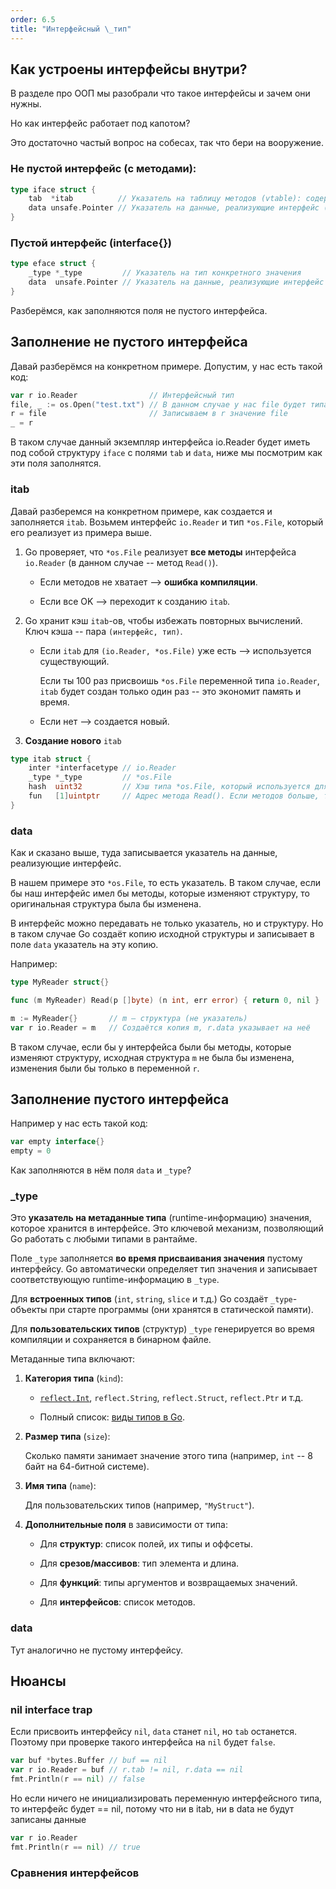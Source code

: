 ```yaml
---
order: 6.5
title: "Интерфейсный \_тип"
---
```


## Как устроены интерфейсы внутри?

В разделе про ООП мы разобрали что такое интерфейсы и зачем они нужны.

Но как интерфейс работает под капотом?

Это достаточно частый вопрос на собесах, так что бери на вооружение.

### **Не пустой интерфейс (с методами):**

```go
type iface struct {
    tab  *itab          // Указатель на таблицу методов (vtable): содержит информацию о типе и методах
    data unsafe.Pointer // Указатель на данные, реализующие интерфейс (конкретное значение)
}
```

### **Пустой интерфейс (interface\{}**)

```go
type eface struct {
    _type *_type         // Указатель на тип конкретного значения
    data  unsafe.Pointer // Указатель на данные, реализующие интерфейс (конкретное значение)
}
```

Разберёмся, как заполняются поля не пустого интерфейса.

## Заполнение не пустого интерфейса

Давай разберёмся на конкретном примере. Допустим, у нас есть такой код:

```go
var r io.Reader                // Интерфейсный тип
file, _ := os.Open("test.txt") // В данном случае у нас file будет типа *os.File
r = file                       // Записываем в r значение file
_ = r
```

В таком случае данный экземпляр интерфейса io.Reader будет иметь под собой структуру `iface` с полями `tab` и `data`, ниже мы посмотрим как эти поля заполнятся.

### itab

Давай разберемся на конкретном примере, как создается и заполняется `itab`. Возьмем интерфейс `io.Reader` и тип `*os.File`, который его реализует из примера выше.

1. Go проверяет, что `*os.File` реализует **все методы** интерфейса `io.Reader` (в данном случае -- метод `Read()`).

   -  Если методов не хватает --> **ошибка компиляции**.

   -  Если все OK --> переходит к созданию `itab`.

2. Go хранит кэш `itab`\-ов, чтобы избежать повторных вычислений. Ключ кэша -- пара `(интерфейс, тип)`.

   -  Если `itab` для `(io.Reader, *os.File)` уже есть --> используется существующий.

      Если ты 100 раз присвоишь `*os.File` переменной типа `io.Reader`, `itab` будет создан только один раз -- это экономит память и время.

   -  Если нет --> создается новый.

3. **Создание нового** `itab`

```go
type itab struct {
    inter *interfacetype // io.Reader
    _type *_type         // *os.File
    hash  uint32         // Хэш типа *os.File, который используется для оптимизации операций с интерфейсами, таких как type switches.
    fun   [1]uintptr     // Адрес метода Read(). Если методов больше, то и массив больше
}
```

### data

Как и сказано выше, туда записывается указатель на данные, реализующие интерфейс.

В нашем примере это `*os.File`, то есть указатель. В таком случае, если бы наш интерфейс имел бы методы, которые изменяют структуру, то оригинальная структура была бы изменена.

В интерфейс можно передавать не только указатель, но и структуру. Но в таком случае Go создаёт копию исходной структуры и записывает в поле `data` указатель на эту копию.

Например:

```go
type MyReader struct{}

func (m MyReader) Read(p []byte) (n int, err error) { return 0, nil }

m := MyReader{}       // m — структура (не указатель)
var r io.Reader = m   // Создаётся копия m, r.data указывает на неё
```

В таком случае, если бы у интерфейса были бы методы, которые изменяют структуру, исходная структура `m` не была бы изменена, изменения были бы только в переменной `r`.

## Заполнение пустого интерфейса

Например у нас есть такой код:

```go
var empty interface{}
empty = 0
```

Как заполняются в нём поля `data` и `_type`?

### \_type

Это **указатель на метаданные типа** (runtime-информацию) значения, которое хранится в интерфейсе. Это ключевой механизм, позволяющий Go работать с любыми типами в рантайме.

Поле `_type` заполняется **во время присваивания значения** пустому интерфейсу. Go автоматически определяет тип значения и записывает соответствующую runtime-информацию в `_type`.

Для **встроенных типов** (`int`, `string`, `slice` и т.д.) Go создаёт `_type`\-объекты при старте программы (они хранятся в статической памяти).

Для **пользовательских типов** (структур) `_type` генерируется во время компиляции и сохраняется в бинарном файле.

Метаданные типа включают:

1. **Категория типа** (`kind`):

   -  [`reflect.Int`](http://reflect.Int), `reflect.String`, `reflect.Struct`, `reflect.Ptr` и т.д.

   -  Полный список: [виды типов в Go](https://golang.org/pkg/reflect/#Kind).

2. **Размер типа** (`size`):

   Сколько памяти занимает значение этого типа (например, `int` -- 8 байт на 64-битной системе).

3. **Имя типа** (`name`):

   Для пользовательских типов (например, `"MyStruct"`).

4. **Дополнительные поля** в зависимости от типа:

   -  Для **структур**: список полей, их типы и оффсеты.

   -  Для **срезов/массивов**: тип элемента и длина.

   -  Для **функций**: типы аргументов и возвращаемых значений.

   -  Для **интерфейсов**: список методов.

### data

Тут аналогично не пустому интерфейсу.

## Нюансы

### nil interface trap

Если присвоить интерфейсу `nil`, `data` станет `nil`, но `tab` останется. Поэтому при проверке такого интерфейса на `nil` будет `false`.

```go
var buf *bytes.Buffer // buf == nil
var r io.Reader = buf // r.tab != nil, r.data == nil
fmt.Println(r == nil) // false
```

Но если ничего не инициализировать переменную интерфейсного типа, то интерфейс будет == nil, потому что ни в itab, ни в data не будут записаны данные

```go
var r io.Reader
fmt.Println(r == nil) // true
```

### Сравнения интерфейсов